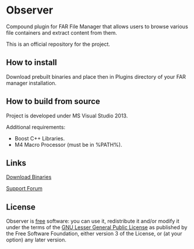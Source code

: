 # Observer #

Compound plugin for FAR File Manager that allows users to browse various file containers and extract content from them.

This is an official repository for the project.

## How to install ##

Download prebuilt binaries and place then in Plugins directory of your FAR manager installation.

## How to build from source ##

Project is developed under MS Visual Studio 2013.

Additional requirements:

* Boost C++ Libraries.
* M4 Macro Processor (must be in %PATH%).

## Links ##

[Download Binaries](http://sourceforge.net/projects/far-observer/)

[Support Forum](http://forum.farmanager.com/viewforum.php?f=5)

## License ##

Observer is [free](http://www.gnu.org/philosophy/free-sw.html) software: you can use it, redistribute it and/or modify it under the terms of the [GNU Lesser General Public License](http://www.gnu.org/licenses/lgpl.html) as published by the Free Software Foundation, either version 3 of the License, or (at your option) any later version.

